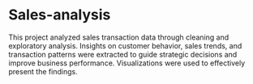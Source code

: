 # Sales-analysis
This project analyzed sales transaction data through cleaning and exploratory analysis. Insights on customer behavior, sales trends, and transaction patterns were extracted to guide strategic decisions and improve business performance. Visualizations were used to effectively present the findings.
